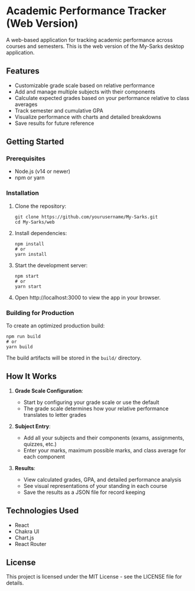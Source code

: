 # Academic Performance Tracker (Web Version)

A web-based application for tracking academic performance across courses and semesters. This is the web version of the My-Sarks desktop application.

## Features

- Customizable grade scale based on relative performance
- Add and manage multiple subjects with their components
- Calculate expected grades based on your performance relative to class averages
- Track semester and cumulative GPA
- Visualize performance with charts and detailed breakdowns
- Save results for future reference

## Getting Started

### Prerequisites

- Node.js (v14 or newer)
- npm or yarn

### Installation

1. Clone the repository:
   ```
   git clone https://github.com/yourusername/My-Sarks.git
   cd My-Sarks/web
   ```

2. Install dependencies:
   ```
   npm install
   # or
   yarn install
   ```

3. Start the development server:
   ```
   npm start
   # or
   yarn start
   ```

4. Open http://localhost:3000 to view the app in your browser.

### Building for Production

To create an optimized production build:
```
npm run build
# or
yarn build
```

The build artifacts will be stored in the `build/` directory.

## How It Works

1. **Grade Scale Configuration**:
   - Start by configuring your grade scale or use the default
   - The grade scale determines how your relative performance translates to letter grades

2. **Subject Entry**:
   - Add all your subjects and their components (exams, assignments, quizzes, etc.)
   - Enter your marks, maximum possible marks, and class average for each component

3. **Results**:
   - View calculated grades, GPA, and detailed performance analysis
   - See visual representations of your standing in each course
   - Save the results as a JSON file for record keeping

## Technologies Used

- React
- Chakra UI
- Chart.js
- React Router

## License

This project is licensed under the MIT License - see the LICENSE file for details.
